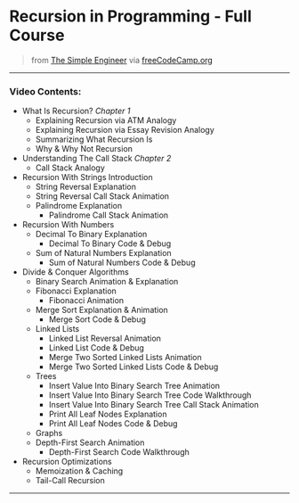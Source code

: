 # Recursion in Programming - Full Course

> from [The Simple Engineer](https://youtube.com/TheSimpleEngineer) via [freeCodeCamp.org](https://www.freecodecamp.org/)

---

### Video Contents:

- What Is Recursion? *Chapter 1*
    - Explaining Recursion via ATM Analogy
    - Explaining Recursion via Essay Revision Analogy
    - Summarizing What Recursion Is
    - Why & Why Not Recursion
- Understanding The Call Stack *Chapter 2*
    - Call Stack Analogy
- Recursion With Strings Introduction 
    - String Reversal Explanation
    - String Reversal Call Stack Animation
    - Palindrome Explanation
        - Palindrome Call Stack Animation
- Recursion With Numbers
    - Decimal To Binary Explanation
        - Decimal To Binary Code & Debug
    - Sum of Natural Numbers Explanation
        - Sum of Natural Numbers Code & Debug
- Divide & Conquer Algorithms
    - Binary Search Animation & Explanation
    - Fibonacci Explanation
        - Fibonacci Animation
    - Merge Sort Explanation & Animation
        - Merge Sort Code & Debug
    - Linked Lists
        - Linked List Reversal Animation
        - Linked List Code & Debug
        - Merge Two Sorted Linked Lists Animation
        - Merge Two Sorted Linked Lists Code & Debug
    - Trees
        - Insert Value Into Binary Search Tree Animation
        - Insert Value Into Binary Search Tree Code Walkthrough
        - Insert Value Into Binary Search Tree Call Stack Animation
        - Print All Leaf Nodes Explanation
        - Print All Leaf Nodes Code & Debug
    - Graphs
    - Depth-First Search Animation
        - Depth-First Search Code Walkthrough
- Recursion Optimizations
    - Memoization & Caching
    - Tail-Call Recursion

---

